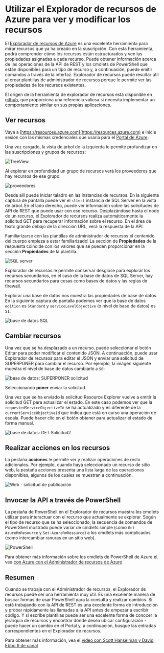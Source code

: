 <properties
   pageTitle="Explorador de recursos de Azure | Microsoft Azure"
   description="Describe el Explorador de recursos de Azure y cómo puede utilizarse para ver y actualizar las implementaciones a través del Administrador de recursos de Azure"
   services="azure-resource-manager"
   documentationCenter="na"
   authors="stuartleeks"
   manager="ankodu"
   editor=""/>

<tags
   ms.service="azure-resource-manager"
   ms.devlang="na"
   ms.topic="article"
   ms.tgt_pltfrm="na"
   ms.workload="na"
   ms.date="08/01/2016"
   ms.author="stuartle;tomfitz"/>

# <a name="use-azure-resource-explorer-to-view-and-modify-resources"></a>Utilizar el Explorador de recursos de Azure para ver y modificar los recursos
El [Explorador de recursos de Azure](https://resources.azure.com) es una excelente herramienta para mirar recursos que ya ha creado en la suscripción. Con esta herramienta, podrá comprender cómo los recursos están estructurados y ven las propiedades asignadas a cada recurso. Puede obtener información acerca de las operaciones de la API de REST y los cmdlets de PowerShell que están disponibles para un tipo de recurso y, a continuación, puede emitir comandos a través de la interfaz. Explorador de recursos puede resultar útil al crear plantillas de administrador de recursos porque le permite ver las propiedades de los recursos existentes.

El origen de la herramienta de explorador de recursos está disponible en [github](https://github.com/projectkudu/ARMExplorer), que proporciona una referencia valiosa si necesita implementar un comportamiento similar en sus propias aplicaciones.

## <a name="view-resources"></a>Ver recursos
Vaya a [https://resources.azure.com](https://resources.azure.com) e inicie sesión con las mismas credenciales que usaría para el [Portal de Azure](https://portal.azure.com).

Una vez cargado, la vista de árbol de la izquierda le permite profundizar en las suscripciones y grupos de recursos:

![TreeView](./media/resource-manager-resource-explorer/are-01-treeview.png)

Al explorar en profundidad un grupo de recursos verá los proveedores que hay recursos de ese grupo:

![proveedores](./media/resource-manager-resource-explorer/are-02-treeview-providers.png)

Desde allí puede iniciar taladro en las instancias de recursos. En la siguiente captura de pantalla puede ver el `sltest` instancia de SQL Server en la vista de árbol. En el lado derecho, puede ver información sobre las solicitudes de API de REST que puede usar con ese recurso. Desplazándose hasta el nodo de un recurso, el Explorador de recursos realiza automáticamente la solicitud GET para recuperar información sobre el recurso. En el área de texto grande debajo de la dirección URL, verá la respuesta de la API. 

Familiarizarse con las plantillas de administrador de recursos el contenido del cuerpo empieza a estar familiarizado! La sección de **Propiedades** de la respuesta coincide con los valores que se pueden proporcionar en la sección **Propiedades** de la plantilla.

![SQL server](./media/resource-manager-resource-explorer/are-03-sqlserver-with-response.png)

Explorador de recursos le permite conservar desglose para explorar los recursos secundarios, en el caso de la base de datos de SQL Server, hay recursos secundarios para cosas como bases de datos y las reglas de firewall.

Explorar una base de datos nos muestra las propiedades de base de datos. En la siguiente captura de pantalla podemos ver que la base de datos `edition` es `Standard` y `serviceLevelObjective` (o nivel de base de datos) es `S1`.

![base de datos SQL](./media/resource-manager-resource-explorer/are-04-database-get.png)

## <a name="change-resources"></a>Cambiar recursos

Una vez que se ha desplazado a un recurso, puede seleccionar el botón Editar para poder modificar el contenido JSON. A continuación, puede usar Explorador de recursos para editar el JSON y enviar una solicitud de SUPERPONER para cambiar el recurso. Por ejemplo, la imagen siguiente muestra el nivel de base de datos cambiarlo a `S0`:

![base de datos: SUPERPONER solicitud](./media/resource-manager-resource-explorer/are-05-database-put.png)

Seleccionando **poner** enviar la solicitud. 

Una vez que se ha enviado la solicitud Resource Explorer vuelve a emitir la solicitud GET para actualizar el estado. En este caso podemos ver que la `requestedServiceObjectiveId` se ha actualizado y es diferente de la `currentServiceObjectiveId` que indica que está en curso una operación de escala. Puede hacer clic en el botón obtener para actualizar el estado de forma manual.

![base de datos: GET Solicitud2](./media/resource-manager-resource-explorer/are-06-database-get2.png)

## <a name="performing-actions-on-resources"></a>Realizar acciones en los recursos

La pestaña **acciones** le permite ver y realizar operaciones de resto adicionales. Por ejemplo, cuando haya seleccionado un recurso de sitio web, la pestaña acciones presenta una lista larga de las operaciones disponibles, algunos de los cuales se muestran a continuación.

![Web - solicitud de publicación](./media/resource-manager-resource-explorer/are-web-post.png)

## <a name="invoking-the-api-via-powershell"></a>Invocar la API a través de PowerShell
La pestaña de PowerShell en el Explorador de recursos muestra los cmdlets utilizar para interactuar con el recurso que actualmente se explorar. Según el tipo de recurso que se ha seleccionado, la secuencia de comandos de PowerShell mostrado puede variar de cmdlets simple (como `Get-AzureRmResource` y `Set-AzureRmResource`) a los cmdlets más complicados (como intercambiar ranuras en un sitio web). 

![PowerShell](./media/resource-manager-resource-explorer/are-07-powershell.png)

Para obtener más información sobre los cmdlets de PowerShell de Azure el, vea [con Azure con el Administrador de recursos de Azure](powershell-azure-resource-manager.md)

## <a name="summary"></a>Resumen
Cuando se trabaja con el Administrador de recursos, el Explorador de recursos puede ser una herramienta muy útil. Es una excelente manera de buscar formas de usar PowerShell para la consulta y realizar cambios. Si está trabajando con la API de REST es una excelente forma de introducción y probar rápidamente las llamadas a la API antes de empezar a escribir código. Y si escribe plantillas puede ser una excelente forma de conocer la jerarquía de recursos y encontrar dónde desea ubicar configuración - puede hacer un cambio en el Portal y, a continuación, busque las entradas correspondientes en el Explorador de recursos.

Para obtener más información, vea el [vídeo con Scott Hanselman y David Ebbo 9 de canal](https://channel9.msdn.com/Shows/Azure-Friday/Azure-Resource-Manager-Explorer-with-David-Ebbo)


